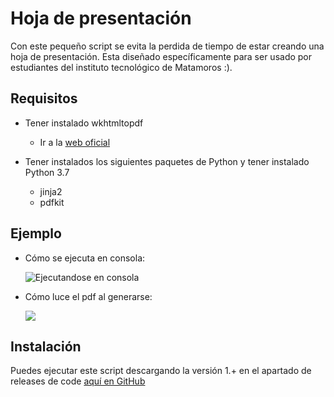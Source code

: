 # Hoja de presentación

Con este pequeño script se evita la perdida de tiempo de estar creando una hoja de presentación. 
Esta diseñado específicamente para ser usado por estudiantes del instituto tecnológico de Matamoros :).

## Requisitos
- Tener instalado wkhtmltopdf

    - Ir a la [web oficial](https://wkhtmltopdf.org/downloads.html)
    
- Tener instalados los siguientes paquetes de Python y tener instalado Python 3.7

    - jinja2
    - pdfkit


## Ejemplo

- Cómo se ejecuta en consola:
         
     ![Ejecutandose en consola](https://i.imgur.com/cvw7T0x.png)
        
- Cómo luce el pdf al generarse:
        
     ![](https://i.imgur.com/3s8JytC.png)
     
## Instalación

Puedes ejecutar este script descargando la versión 1.+ en el apartado de releases de code [aquí en GitHub](https://github.com/VHugoBarnes/presentation_sheet/releases)
